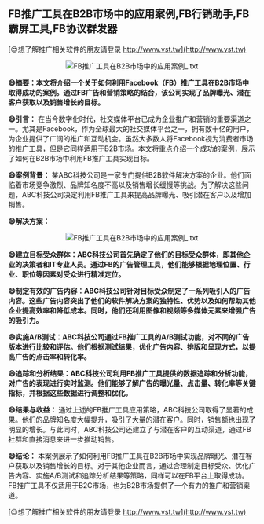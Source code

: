 ## **FB推广工具在B2B市场中的应用案例,FB行销助手,FB霸屏工具,FB协议群发器**

[😍想了解推广相关软件的朋友请登录 http://www.vst.tw](http://www.vst.tw)

 <center><img src="https://vst.tw/MP4/tuiguang/png/4.png" alt="FB推广工具在B2B市场中的应用案例_.txt"></center>

**😄摘要：本文将介绍一个关于如何利用Facebook（FB）推广工具在B2B市场中取得成功的案例。通过FB广告和营销策略的结合，该公司实现了品牌曝光、潜在客户获取以及销售增长的目标。**

**😄引言：**
在当今数字化时代，社交媒体平台已成为企业推广和营销的重要渠道之一。尤其是Facebook，作为全球最大的社交媒体平台之一，拥有数十亿的用户，为企业提供了广阔的推广和互动机会。虽然大多数人将Facebook视为消费者市场的推广工具，但是它同样适用于B2B市场。本文将重点介绍一个成功的案例，展示了如何在B2B市场中利用FB推广工具实现目标。

**😄案例背景：**
某ABC科技公司是一家专门提供B2B软件解决方案的企业。他们面临着市场竞争激烈、品牌知名度不高以及销售增长缓慢等挑战。为了解决这些问题，ABC科技公司决定利用FB推广工具来提高品牌曝光、吸引潜在客户以及增加销售。

**😄解决方案：**

 <center><img src="https://vst.tw/MP4/tuiguang/png/3.png" alt="FB推广工具在B2B市场中的应用案例_.txt"></center>

**😄建立目标受众群体：ABC科技公司首先确定了他们的目标受众群体，即其他企业的决策者和IT专业人员。通过FB的广告管理工具，他们能够根据地理位置、行业、职位等因素对受众进行精准定位。**

**😄制定有效的广告内容：ABC科技公司针对目标受众制定了一系列吸引人的广告内容。这些广告内容突出了他们的软件解决方案的独特性、优势以及如何帮助其他企业提高效率和降低成本。同时，他们还利用图像和视频等多媒体元素来增强广告的吸引力。**

**😄实施A/B测试：ABC科技公司通过FB推广工具的A/B测试功能，对不同的广告版本进行比较和评估。他们根据测试结果，优化广告内容、排版和呈现方式，以提高广告的点击率和转化率。**

**😄追踪和分析结果：ABC科技公司利用FB推广工具提供的数据追踪和分析功能，对广告的表现进行实时监测。他们能够了解广告的曝光量、点击量、转化率等关键指标，并根据这些数据进行调整和优化。**

**😄结果与收益：**
通过上述的FB推广工具应用策略，ABC科技公司取得了显著的成果。他们的品牌知名度大幅提升，吸引了大量的潜在客户。同时，销售额也出现了明显的增长。与此同时，ABC科技公司还建立了与潜在客户的互动渠道，通过FB社群和直接消息来进一步推动销售。

**😄结论：**
本案例展示了如何利用FB推广工具在B2B市场中实现品牌曝光、潜在客户获取以及销售增长的目标。对于其他企业而言，通过合理制定目标受众、优化广告内容、实施A/B测试和追踪分析结果等策略，同样可以在FB平台上取得成功。FB推广工具不仅适用于B2C市场，也为B2B市场提供了一个有力的推广和营销渠道。

[😍想了解推广相关软件的朋友请登录 http://www.vst.tw](http://www.vst.tw)



